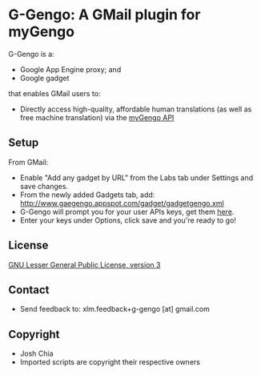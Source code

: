 # G-Gengo: A GMail plugin for myGengoG-Gengo is a:  - Google App Engine proxy; and  - Google gadget  that enables GMail users to:  - Directly access high-quality, affordable human translations (as well as free machine translation) via the [myGengo API](http://www.mygengo.com/api/)## SetupFrom GMail:  - Enable "Add any gadget by URL" from the Labs tab under Settings and save changes.  - From the newly added Gadgets tab, add: http://www.gaegengo.appspot.com/gadget/gadgetgengo.xml  - G-Gengo will prompt you for your user APIs keys, get them [here](http://mygengo.com/express/account/api_settings/).  - Enter your keys under Options, click save and you're ready to go!## License[GNU Lesser General Public License, version 3](http://www.gnu.org/licenses/lgpl.html)## Contact- Send feedback to: xlm.feedback+g-gengo [at] gmail.com## Copyright- Josh Chia- Imported scripts are copyright their respective owners